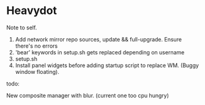 # Heavydot
Note to self.
1. Add network mirror repo sources, update && full-upgrade. Ensure there's no errors
2. 'bear' keywords in setup.sh gets replaced depending on username
3. setup.sh
4. Install panel widgets before adding startup script to replace WM. (Buggy window floating).

todo:

New composite manager with blur. (current one too cpu hungry)

